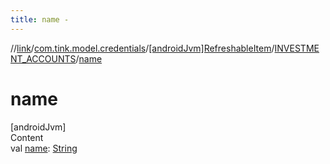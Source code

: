 ```yaml
---
title: name -
---
```

//[link](../../../index.md)/[com.tink.model.credentials](../../index.md)/[[androidJvm]RefreshableItem](../index.md)/[INVESTMENT_ACCOUNTS](index.md)/[name](name.md)



# name  
[androidJvm]  
Content  
val [name](name.md): [String](https://kotlinlang.org/api/latest/jvm/stdlib/kotlin/-string/index.html)  



